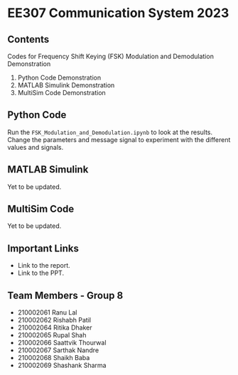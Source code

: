 # EE307 Communication System 2023
## Contents
Codes for Frequency Shift Keying (FSK) Modulation and Demodulation Demonstration
1) Python Code Demonstration 
2) MATLAB Simulink Demonstration
3) MultiSim Code Demonstration


## Python Code
Run the `FSK_Modulation_and_Demodulation.ipynb` to look at the results. Change the parameters and message signal to experiment with the different values and signals. 

## MATLAB Simulink 
Yet to be updated.

## MultiSim Code
Yet to be updated. 

## Important Links
- Link to the report.
- Link to the PPT.

## Team Members - Group 8
- 210002061 Ranu Lal
- 210002062 Rishabh Patil
- 210002064 Ritika Dhaker
- 210002065 Rupal Shah
- 210002066 Saattvik Thourwal
- 210002067 Sarthak Nandre
- 210002068 Shaikh Baba
- 210002069 Shashank Sharma

